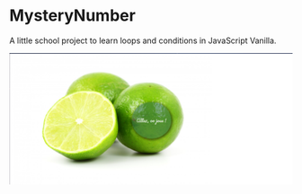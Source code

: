 ﻿# MysteryNumber
 
A little school project to learn loops and conditions in JavaScript Vanilla.


![screenshot](./img/screenshot.png)
